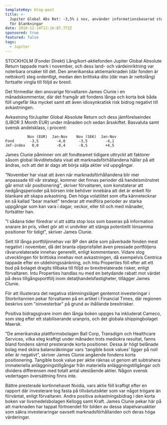 ```yaml
---
templateKey: blog-post
title: >-
  Jupiter Global Abs Ret: -3,5% i nov, använder informationsbaserad stop loss
  för blankningar
date: 2018-12-14T12:16:07.772Z
sponsored: true
featured: false
tags:
  - Jupiter
---
```

STOCKHOLM (Fonder Direkt) Lång/kort-aktiefonden Jupiter Global Absolute Return tappade mark i november, och dess land- och värdeinriktning var noterbara orsaker till det. Den amerikanska aktiemarknaden (där fonden är nettokort) steg ordentligt, medan den brittiska dito (där man är nettolång) fortsatte vingla till följd av brexit.

Det förmedlar den ansvarige förvaltaren James Clunie i en månadskommentar, där det framgår att fondens långa och korta bok båda föll ungefär lika mycket samt att även idiosynkratisk risk bidrog negativt till avkastningen.

Avkastning förJupiter Global Absolute Return och dess jämförelseindex (LIBOR 3 Month EUR) under månaden och sedan årsskiftet. Basvaluta samt svensk andelsklass, i procent:


```
          Nov (EUR)  Jan-Nov    Nov (SEK)  Jan-Nov             
Fond       -3,5        -4,0      -3,5        -4,1               
Jmf-index   0,0        -0,4      -0,5        +4,5               
```
James Clunie påminner om att fondteamet tidigare uttryckt att faktorer såsom global likviditetsdata visat att marknadsförhållandena håller på att ändras, och att det är dags att börja sälja aktier vid uppgångar.



"November har visat att även när marknadsförhållandena blir mer anpassade till vår strategi, kommer det finnas perioder då handelsmönstret går emot vår positionering", skriver förvaltaren, som konstaterar att nedgångsperioder på börsen inte behöver innebära att det är enkelt för blankare att skapa avkastning. Den höga volatilitet som ofta kännetecknar en så kallad "bear market" tenderar att medföra perioder av starka uppgångar som kan vara i dagar, veckor, eller till och med månader, fortsätter han.



"I sådana tider föredrar vi att sätta stop loss som baseras på information snarare än pris, vilket gör att vi undviker att stänga potentiellt lönsamma positioner för tidigt", skriver James Clunie.



Sett till långa portföljinnehav var BP den aktie som påverkade fonden mest negativt i november, då det branta oljeprisfallet även pressade portföljens råvarurelaterade innehav generellt, enligt kommentaren. Vidare slog utvecklingen för brittiska innehav mot avkastningen, då exempelvis Centrica tappade efter en utdelningssänkning, och Intu Properties föll efter att ett bud på bolaget dragits tillbaka till följd av brexitrelaterade risker, enligt förvaltaren. Intu Properties handlas nu med en betydande rabatt mot värdet på dess tillgångsportfölj inom detaljhandelsfastigheter, tillägger James Clunie.



För att illusterara det negativa stämningsläget gentemot investeringar i Storbritannien pekar förvaltaren på en artikel i Financial Times, där regionen beskrivs som "oinvesterbar" på grund av ihållande brexitrisker.



Positiva bidragsgivare inom den långa boken uppges ha inkluderat Cameco, som steg efter ett stabiliserande uranpris, och det globala shippingbolaget Maersk.



"De amerikanska plattformsbolagen Ball Corp, Transdigm och Healthcare Services, vilka steg kraftigt under månaden trots mediokra resultat, fanns bland fondens sämst presterande korta positioner. Dessa är högt belånade bolag med sköra balansräkningar vars 'tangible book values' ligger på noll eller är negativt", skriver James Clunie angående fondens korta positionering. Tangible book value per aktie räknas ut genom att subtrahera immateriella anläggningstillgångar från materiella anläggningstillgångar och dividera differensen med totalt antal utestående aktier. Någon svensk vedertagen översättning finns inte.



Bättre presterade kortinnehavet Nvidia, vars aktie föll kraftigt efter en rapport där investerare tog fasta på tillväxtutsikter som var något trögare än förväntat, enligt förvaltaren. Andra positiva avkastningsbidrag i den korta boken var livsmedelsbolagen Kellogg samt Kraft. James Clunie pekar här på att marknaden har tappat förtroendet för bilden av dessa stapelvaruaktier som säkra investeraringar oavsett marknadsförhållanden och deras höga värderingar.
